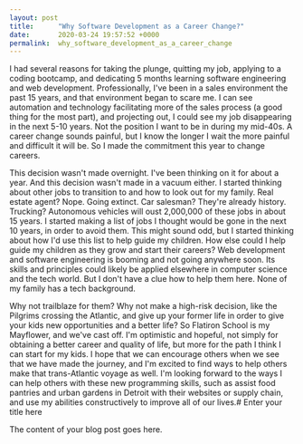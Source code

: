 ```yaml
---
layout: post
title:      "Why Software Development as a Career Change?"
date:       2020-03-24 19:57:52 +0000
permalink:  why_software_development_as_a_career_change
---
```



I had several reasons for taking the plunge, quitting my job, applying to a coding bootcamp, and dedicating 5 months learning software engineering and web development. Professionally, I've been in a sales environment the past 15 years, and that environment began to scare me. I can see automation and technology facilitating more of the sales process (a good thing for the most part), and projecting out, I could see my job disappearing in the next 5-10 years. Not the position I want to be in during my mid-40s. A career change sounds painful, but I know the longer I wait the more painful and difficult it will be. So I made the commitment this year to change careers.

This decision wasn't made overnight. I've been thinking on it for about a year. And this decision wasn't made in a vacuum either. I started thinking about other jobs to transition to and how to look out for my family. Real estate agent? Nope. Going extinct. Car salesman? They're already history. Trucking? Autonomous vehicles will oust 2,000,000 of these jobs in about 15 years. I started making a list of jobs I thought would be gone in the next 10 years, in order to avoid them. This might sound odd, but I started thinking about how I'd use this list to help guide my children. How else could I help guide my children as they grow and start their careers? Web development and software engineering is booming and not going anywhere soon. Its skills and principles could likely be applied elsewhere in computer science and the tech world. But I don't have a clue how to help them here. None of my family has a tech background. 

Why not trailblaze for them? Why not make a high-risk decision, like the Pilgrims crossing the Atlantic, and give up your former life in order to give your kids new opportunities and a better life? So Flatiron School is my Mayflower, and we've cast off. I'm optimistic and hopeful, not simply for obtaining a better career and quality of life, but more for the path I think I can start for my kids. I hope that we can encourage others when we see that we have made the journey, and I'm excited to find ways to help others make that trans-Atlantic voyage as well. I'm looking forward to the ways I can help others with these new programming skills, such as assist food pantries and urban gardens in Detroit with their websites or supply chain, and use my abilities constructively to improve all of our lives.# Enter your title here

The content of your blog post goes here.
